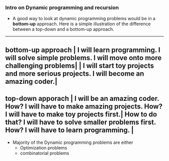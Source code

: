 ### Intro on Dynamic programming and recursion

* A good way to look at dynamic programming problems would be in a **bottom-up** approach. Here is a simple illustration of the difference between a top-down and a bottom-up approach.
-------------------------------------------------------------------------------------------------------------------------
bottom-up approach | I will learn programming. I will solve simple problems. I will move onto more challenging problems| 
                   | I will start toy projects and more serious projects. I will become an amazing coder.|
--------------------------------------------------------------------------------------------------------------------------
top-down apporach | I will be an amazing coder. How? I will have to make amazing projects. How? I will have to make toy projects first.| How to do that? I will have to solve smaller problems first. How? I will have to learn programming. |
----------------------------------------------------------------------------------------------------

* Majority of the Dynamic programming problems are either
  * Optimization problems
  * combinatorial problems

